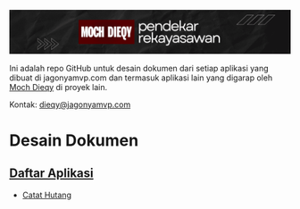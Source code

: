 ![Alt text](images/banner.png?raw=true "Banner")

Ini adalah repo GitHub untuk desain dokumen dari setiap aplikasi yang dibuat di jagonyamvp.com dan termasuk aplikasi lain yang digarap oleh [Moch Dieqy](https://github.com/mochdieqy) di proyek lain.

Kontak: dieqy@jagonyamvp.com

# Desain Dokumen

## [Daftar Aplikasi](./list)

* [Catat Hutang](list/catathutang.md)